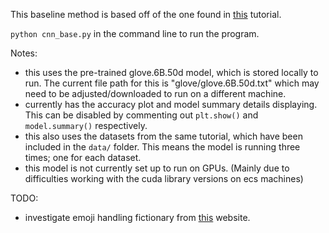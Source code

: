 This baseline method is based off of the one found in [this](https://realpython.com/python-keras-text-classification/) tutorial.

```python cnn_base.py``` in the command line to run the program.

Notes:
- this uses the pre-trained glove.6B.50d model, which is stored locally to run. The current file path for this is "glove/glove.6B.50d.txt" which may need to be adjusted/downloaded to run on a different machine.
- currently has the accuracy plot and model summary details displaying. This can be disabled by commenting out ```plt.show()``` and ```model.summary()``` respectively.
- this also uses the datasets from the same tutorial, which have been included in the ```data/``` folder. This means the model is running three times; one for each dataset.
- this model is not currently set up  to run on GPUs. (Mainly due to difficulties working with the cuda library versions on ecs machines)


TODO:
- investigate emoji handling fictionary from [this](https://studymachinelearning.com/text-preprocessing-handle-emoji-emoticon/) website.
